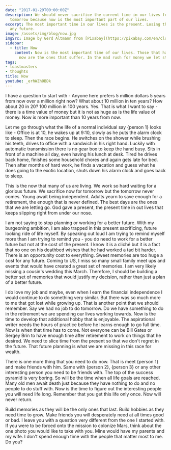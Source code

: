 ```yaml
---
date: "2017-01-29T00:00:00Z"
description: We should never sacrifice the current time in our lives for a better
  tomorrow because now is the most important part of our lives.
excerpt: The most important time in our lives is the present. Losing this is not worth
  any future.
image: /assets/img/blog/now.jpg
imgSrc: Image by Gerd Altmann from [Pixabay](https://pixabay.com/en/clock-wave-period-time-fear-439147/)
sidebar:
  - title: Now
    content: Now is the most important time of our lives. Those that have ignored
      now are the ones that suffer. In the mad rush for money we let stuff go. We shouldn't.
tags:
- toastmasters
- thoughts
title: Now
youtube: _erhWZhOBDk
---
```


I have a question to start with - Anyone here prefers 5 million dollars 5 years from now over a million right now? What about 10 million in ten years? How about 20 in 20? 100 million in 100 years. Yes. That is what I want to say - there is a time value of money but it is not as huge as is the life value of money. Now is more important than 10 years from now.

Let me go through what the life of a normal individual say {person 1} looks like - Office is at 10, he wakes up at 9:10, slowly as he puts the alarm clock to sleep. Then the race begins. He switches on the shower while brushing his teeth, drives to office with a sandwich in his right hand. Luckily with automatic transmission there is no gear box to keep the hand busy. Sits in front of a machine all day, even having his lunch at desk. Tired he drives back home, finishes some household chores and again gets late for bed. Then after months of hard work, he finds a vacation and guess what he does going to the exotic location, shuts down his alarm clock and goes back to sleep.

This is the now that many of us are living. We work so hard waiting for a glorious future. We sacrifice now for tomorrow but the tomorrow never comes. Young await being independent. Adults yearn to save enough for a retirement, the enough that is never defined. The best days are the ones that we are letting go. God gave a present, the present time in out lives that keeps slipping right from under our nose.

I am not saying to stop planning or working for a better future. With my burgeoning ambition, I am also trapped in this present sacrificing, future looking ride of life myself. By speaking out loud I am trying to remind myself more than I am trying to remind you - you do need to work for a better future but not at the cost of the present. I know it is a cliché but it is a fact that no one on his deathbed wishes that he had worked a tad bit harder. There is an opportunity cost to everything. Sweet memories are too huge a cost for any future. Coming to US, I miss so many small family meet ups and events that would have created a great set of memories. I am very likely missing a cousin's wedding this March. Therefore, I should be building a better set of memories that would justify my decision, rather than just a plan of a better future.

I do love my job and maybe, even when I earn the financial independence I would continue to do something very similar. But there was so much more to me that got lost while growing up. That is another point that we should remember. Say we had no job to do tomorrow. Do we have something to do in the retirement we are spending our lives working towards. Now is the time to develop that additional hobby that is enjoyable. The aspirational writer needs the hours of practice before he learns enough to go full time. Now is when that time has to come. Not everyone can be Bill Gates or Sergey Brin to have enough time after retirement to work on things that he desired. We need to slice time from the present so that we don't regret in the future. That future planning is what we are missing in this race for wealth.

There is one more thing that you need to do now. That is meet {person 1} and make friends with him. Same with {person 2}, {person 3} or any other interesting person you need to be friends with. The top of the success pyramid is very boring. So will be the time when all life goals are reached. Many old men await death just because they have nothing to do and no people to do stuff with. Now is the time to figure out the interesting people you will need life long. Remember that you get this life only once. Now will never return.

Build memories as they will be the only ones that last. Build hobbies as they need time to grow. Make friends you will desperately need at all times good or bad. I leave you with a question very different from the one I started with. If you were to be forced onto the mission to colonize Mars, think about the one photo you would like to take with you. Mine would have my parents and my wife. I don't spend enough time with the people that matter most to me. Do you?
